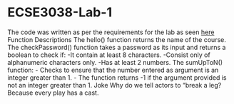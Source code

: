 # ECSE3038-Lab-1
The code was written as per the requirements for the lab as seen [here](https://www.notion.so/Lab-1-b8bb660e9415428b8b721c2aea353522) 
Function Descriptions The hello() function returns the name of the course. 
The checkPassword() function takes a password as its input and returns a boolean to check if: -It contain at least 8 characters. 
                                                                                              -Consist only of alphanumeric characters only. 
                                                                                              -Has at least 2 numbers. 
The sumUpToN() function: - Checks to ensure that the number entered as argument is an integer greater than 1. 
                         - The function returns -1 if the argument provided is not an integer greater than 1. 
Joke Why do we tell actors to “break a leg? 
Because every play has a cast.

